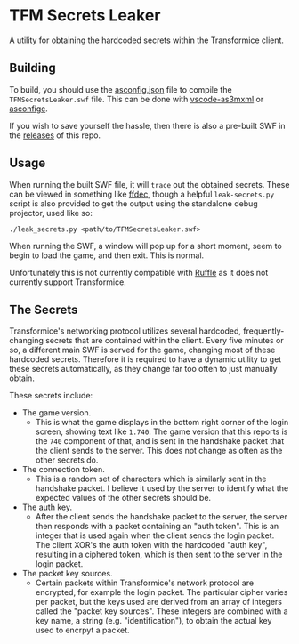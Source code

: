 # TFM Secrets Leaker

A utility for obtaining the hardcoded secrets within the Transformice client.

## Building

To build, you should use the [asconfig.json](https://github.com/friedkeenan/tfm-secrets-leaker/blob/main/asconfig.json) file to compile the `TFMSecretsLeaker.swf` file. This can be done with [vscode-as3mxml](https://github.com/BowlerHatLLC/vscode-as3mxml) or [asconfigc](https://www.npmjs.com/package/asconfigc).

If you wish to save yourself the hassle, then there is also a pre-built SWF in the [releases](https://github.com/friedkeenan/tfm-secrets-leaker/releases) of this repo.

## Usage

When running the built SWF file, it will `trace` out the obtained secrets. These can be viewed in something like [ffdec](https://github.com/jindrapetrik/jpexs-decompiler), though a helpful `leak-secrets.py` script is also provided to get the output using the standalone debug projector, used like so:

```
./leak_secrets.py <path/to/TFMSecretsLeaker.swf>
```

When running the SWF, a window will pop up for a short moment, seem to begin to load the game, and then exit. This is normal.

Unfortunately this is not currently compatible with [Ruffle](https://github.com/ruffle-rs/ruffle/) as it does not currently support Transformice.

## The Secrets

Transformice's networking protocol utilizes several hardcoded, frequently-changing secrets that are contained within the client. Every five minutes or so, a different main SWF is served for the game, changing most of these hardcoded secrets. Therefore it is required to have a dynamic utility to get these secrets automatically, as they change far too often to just manually obtain.

These secrets include:

- The game version.
    - This is what the game displays in the bottom right corner of the login screen, showing text like `1.740`. The game version that this reports is the `740` component of that, and is sent in the handshake packet that the client sends to the server. This does not change as often as the other secrets do.
- The connection token.
    - This is a random set of characters which is similarly sent in the handshake packet. I believe it used by the server to identify what the expected values of the other secrets should be.
- The auth key.
    - After the client sends the handshake packet to the server, the server then responds with a packet containing an "auth token". This is an integer that is used again when the client sends the login packet. The client XOR's the auth token with the hardcoded "auth key", resulting in a ciphered token, which is then sent to the server in the login packet.
- The packet key sources.
    - Certain packets within Transformice's network protocol are encrypted, for example the login packet. The particular cipher varies per packet, but the keys used are derived from an array of integers called the "packet key sources". These integers are combined with a key name, a string (e.g. "identification"), to obtain the actual key used to encrpyt a packet.
